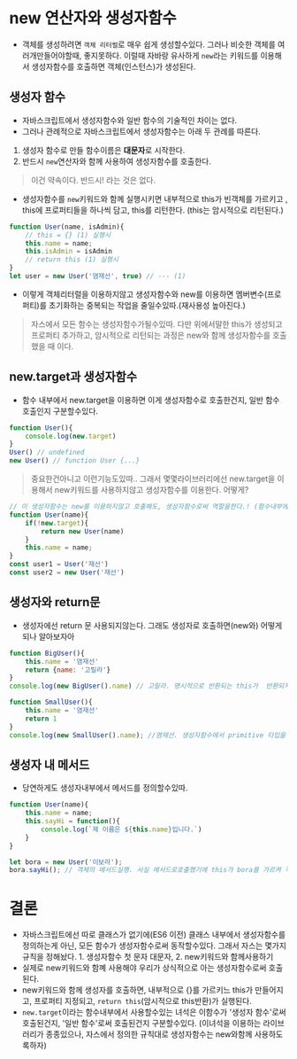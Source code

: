 # new 연산자와 생성자함수
- 객체를 생성하려면 `객체 리터럴`로 매우 쉽게 생성할수있다. 그러나 비슷한 객체를 여러개만들어야할때, 좋지못하다. 이럴때 자바랑 유사하게 `new`라는 키워드를 이용해서 생성자함수를 호출하면 객체(인스턴스)가 생성된다.

## 생성자 함수
- 자바스크립트에서 생성자함수와 일반 함수의 기술적인 차이는 없다.
- 그러나 관례적으로 자바스크립트에서 생성자함수는 아래 두 관례를 따른다.
1. 생성자 함수로 만들 함수이름은 **대문자**로 시작한다.
2. 반드시 `new`연산자와 함께 사용하여 생성자함수를 호출한다.

> 이건 약속이다. 반드시! 라는 것은 없다.

- 생성자함수를 `new`키워드와 함께 실행시키면 내부적으로 this가 빈객체를 가르키고 , this에 프로퍼티들을 하나씩 담고, this를 리턴한다. (this는 암시적으로 리턴된다.)
```javascript
function User(name, isAdmin){
    // this = {} (1) 실행시
    this.name = name;
    this.isAdmin = isAdmin
    // return this (1) 실행시
}
let user = new User('염재선', true) // --- (1)
```

- 이렇게 객체리터럴을 이용하지않고 생성자함수와 new를 이용하면 멤버변수(프로퍼티)를 초기화하는 중복되는 작업을 줄일수있따.(재사용성 높아진다.)

> 자스에서 모든 함수는 생성자함수가될수있따. 다만 위에서말한 this가 생성되고 프로퍼티 추가하고, 암시적으로 리턴되는 과정은 new와 함께 생성자함수를 호출했을 때 이다.

## new.target과 생성자함수
- 함수 내부에서 new.target을 이용하면 이게 생성자함수로 호출한건지, 일반 함수 호출인지 구분할수있다.
```javascript
function User(){
    console.log(new.target)
}
User() // undefined
new User() // function User {...}
```

> 중요한건아니고 이런기능도있따.. 그래서 몇몇라이브러리에선 new.target을 이용해서 new키워드를 사용하지않고 생성자함수를 이용한다. 어떻게?

```javascript
// 이 생성자함수는 new를 이용하지않고 호출해도, 생성자함수로써 역할을한다.! (함수내부에 빈객체 가르키는 this만들고, 프로퍼티 세팅하고, 명시적으로 this반환하고..)
function User(name){
    if(!new.target){
        return new User(name)
    }
    this.name = name;
}
const user1 = User('재선')
const user2 = new User('재선')
```

## 생성자와 return문
- 생성자에선 return 문 사용되지않는다. 그래도 생성자로 호출하면(new와) 어떻게 되나 알아보자아

```javascript
function BigUser(){
    this.name = '염재선'
    return {name: '고릴라'}
}
console.log(new BigUser().name) // 고릴라. 명시적으로 반환되는 this가  반환되지않고 객체가 반환된다.

function SmallUser(){
    this.name = '염재선'
    return 1
}
console.log(new SmallUser().name); //염재선. 생성자함수에서 primitive 타입을 리턴하면 무시된다 === 암시적 this반환이 이루어진다.
```

## 생성자 내 메서드
- 당연하게도 생성자내부에서 메서드를 정의할수있따.
```javascript
function User(name){
    this.name = name;
    this.sayHi = function(){
        console.log(`제 이름은 ${this.name}입니다.`)
    }
}

let bora = new User('이보라');
bora.sayHi(); // 객체의 메서드실행. 사실 메서드로호출했기에 this가 bora를 가르켜 적절히 수행된다 
```

# 결론
- 자바스크립트에선 따로 클래스가 없기에(ES6 이전) 클래스 내부에서 생성자함수를 정의하는게 아닌, 모든 함수가 생성자함수로써 동작할수있다. 그래서 자스는 몇가지 규칙을 정해놨다. 1. 생성자함수 첫 문자 대문자, 2. new키워드와 함께사용하기
- 실제로 new키워드와 함꼐 사용해야 우리가 상식적으로 아는 생성자함수로써 호출된다.
- new키워드와 함께 생성자를 호출하면, 내부적으로 {}를 가르키느 this가 만들어지고, 프로퍼티 지정되고, `return this`(암시적으로 this반환)가 실행된다.
- `new.target`이라는 함수내부에서 사용할수있는 녀석은 이함수가 '생성자 함수'로써 호출된건지, '일반 함수'로써 호출된건지 구분할수있다. (이녀석을 이용하는 라이브러리가 종종있으나, 자스에서 정의한 규칙대로 생성자함수는 new와함께 사용하도록하자)
